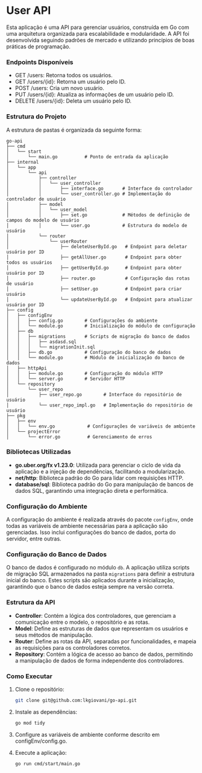 # User API

Esta aplicação é uma API para gerenciar usuários, construída em Go com uma arquitetura organizada para escalabilidade e modularidade. A API foi desenvolvida seguindo padrões de mercado e utilizando princípios de boas práticas de programação.

### Endpoints Disponíveis
- GET /users: Retorna todos os usuários.
- GET /users/{id}: Retorna um usuário pelo ID.
- POST /users: Cria um novo usuário.
- PUT /users/{id}: Atualiza as informações de um usuário pelo ID.
- DELETE /users/{id}: Deleta um usuário pelo ID.




### Estrutura do Projeto

A estrutura de pastas é organizada da seguinte forma:

```plaintext
go-api
├── cmd
│   └── start
│       └── main.go          # Ponto de entrada da aplicação
├── internal
│   └── app
│       └── api
│           ├── controller
│           │   └── user_controller
│           │       ├── interface.go       # Interface do controlador
│           │       └── user_controller.go # Implementação do controlador de usuário
│           ├── model
│           │   └── user_model
│           │       ├── set.go             # Métodos de definição de campos do modelo de usuário
│           │       └── user.go            # Estrutura do modelo de usuário
│           └── router
│               └── userRouter
│                   ├── deleteUserById.go   # Endpoint para deletar usuário por ID
│                   ├── getAllUser.go       # Endpoint para obter todos os usuários
│                   ├── getUserById.go      # Endpoint para obter usuário por ID
│                   ├── router.go           # Configuração das rotas de usuário
│                   ├── setUser.go          # Endpoint para criar usuário
│                   └── updateUserById.go   # Endpoint para atualizar usuário por ID
├── config
│   ├── configEnv
│   │   ├── config.go        # Configurações do ambiente
│   │   └── module.go        # Inicialização do módulo de configuração
│   ├── db
│   │   ├── migrations       # Scripts de migração do banco de dados
│   │   │   ├── asdasd.sql
│   │   │   └── migrationInit.sql
│   │   ├── db.go            # Configuração do banco de dados
│   │   └── module.go        # Módulo de inicialização do banco de dados
│   ├── httpApi
│   │   ├── module.go        # Configuração do módulo HTTP
│   │   └── server.go        # Servidor HTTP
│   └── repository
│       └── user_repo
│           ├── user_repo.go        # Interface do repositório de usuário
│           └── user_repo_impl.go   # Implementação do repositório de usuário
├── pkg
│   ├── env
│   │   └── env.go            # Configurações de variáveis de ambiente
│   └── projectError
│       └── error.go          # Gerenciamento de erros
```
### Bibliotecas Utilizadas

- **go.uber.org/fx v1.23.0**: Utilizada para gerenciar o ciclo de vida da aplicação e a injeção de dependências, facilitando a modularização.
- **net/http**: Biblioteca padrão do Go para lidar com requisições HTTP.
- **database/sql**: Biblioteca padrão do Go para manipulação de bancos de dados SQL, garantindo uma integração direta e performática.

### Configuração do Ambiente

A configuração do ambiente é realizada através do pacote `configEnv`, onde todas as variáveis de ambiente necessárias para a aplicação são gerenciadas. Isso inclui configurações do banco de dados, porta do servidor, entre outras.

### Configuração do Banco de Dados

O banco de dados é configurado no módulo `db`. A aplicação utiliza scripts de migração SQL armazenados na pasta `migrations` para definir a estrutura inicial do banco. Estes scripts são aplicados durante a inicialização, garantindo que o banco de dados esteja sempre na versão correta.

### Estrutura da API

- **Controller**: Contém a lógica dos controladores, que gerenciam a comunicação entre o modelo, o repositório e as rotas.
- **Model**: Define as estruturas de dados que representam os usuários e seus métodos de manipulação.
- **Router**: Define as rotas da API, separadas por funcionalidades, e mapeia as requisições para os controladores corretos.
- **Repository**: Contém a lógica de acesso ao banco de dados, permitindo a manipulação de dados de forma independente dos controladores.

### Como Executar

1. Clone o repositório:
   ```bash
   git clone git@github.com:lkgiovani/go-api.git

2. Instale as dependências:
   ```bash
   go mod tidy
   

3. Configure as variáveis de ambiente conforme descrito em configEnv/config.go.

4. Execute a aplicação:
   ```bash
   go run cmd/start/main.go
